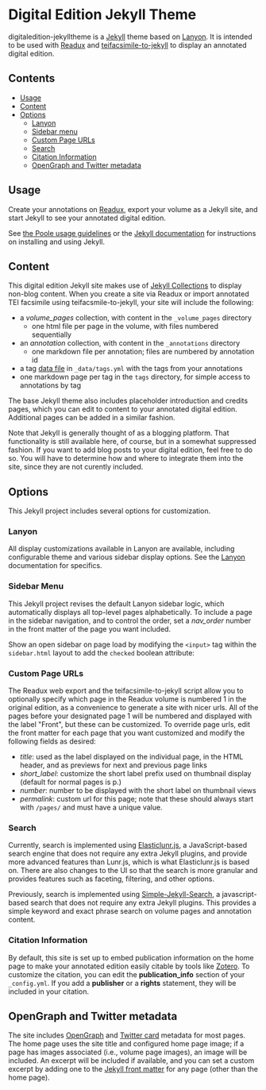 # Digital Edition Jekyll Theme


digitaledition-jekylltheme is a [Jekyll](http://jekyllrb.com) theme
based on [Lanyon](https://github.com/poole/lanyon).  It is intended to be used
with [Readux](http://readux.library.emory.edu) and
[teifacsimile-to-jekyll](https://github.com/emory-libraries-ecds/teifacsimile-to-jekyll) to display an annotated digital edition.

## Contents

- [Usage](#usage)
- [Content](#content)
- [Options](#options)
  - [Lanyon](#lanyon)
  - [Sidebar menu](#sidebar-menu)
  - [Custom Page URLs](#custom-page-urls)
  - [Search](#search)
  - [Citation Information](#citation-information)
  - [OpenGraph and Twitter metadata](#opengraph-and-twitter-metadata)

## Usage

Create your annotations on [Readux](http://readux.library.emory.edu),
export your volume as a Jekyll site, and start Jekyll to see your annotated
digital edition.

See [the Poole usage guidelines](https://github.com/poole/poole#usage)
or the [Jekyll documentation](http://jekyllrb.com/) for instructions on
installing and using Jekyll.

## Content

This digital edition Jekyll site makes use of [Jekyll Collections](http://jekyllrb.com/docs/collections/) to display non-blog content.  When you create a site via Readux
or import annotated TEI facsimile using teifacsmile-to-jekyll, your site
will include the following:

- a *volume_pages* collection, with content in the `_volume_pages` directory
  - one html file per page in the volume, with files numbered sequentially
- an *annotation* collection, with content in the `_annotations` directory
  - one markdown file per annotation; files are numbered by annotation id
- a tag [data file](http://jekyllrb.com/docs/datafiles/) in `_data/tags.yml`
  with the tags from your annotations
- one markdown page per tag in the `tags` directory, for simple access to
  annotations by tag

The base Jekyll theme also includes placeholder introduction and credits
pages, which you can edit to content to your annotated digital
edition.  Additional pages can be added in a similar fashion.

Note that Jekyll is generally thought of as a blogging platform.  That functionality is
still available here, of course, but in a somewhat suppressed fashion.  If you want to
add blog posts to your digital edition, feel free to do so.  You will have to determine
how and where to integrate them into the site, since they are not
curently included.

## Options

This Jekyll project includes several options for customization.

### Lanyon

All display customizations available in Lanyon are available, including
configurable theme and various sidebar display options.  See the
[Lanyon](https://github.com/poole/lanyon) documentation for specifics.

### Sidebar Menu

This Jekyll project revises the default Lanyon sidebar logic, which
automatically displays all top-level pages alphabetically.  To include
a page in the sidebar navigation, and to control the order, set a *nav_order*
number in the front matter of the page you want included.

Show an open sidebar on page load by modifying the `<input>` tag within the `sidebar.html` layout to add the `checked` boolean attribute:

### Custom Page URLs

The Readux web export and the teifacsimile-to-jekyll script allow you to
optionally specify which page in the Readux volume is numbered 1 in the
original edition, as a convenience to generate a site with nicer urls.
All of the pages before your designated page 1 will be numbered and
displayed with the label "Front", but these can be customized.  To override
page urls, edit the front matter for each page that you want
customized and modify the following fields as desired:

- *title*: used as the label displayed on the individual page,
  in the HTML header, and as previews for next and previous page links
- *short_label*: customize the short label prefix used on thumbnail display
  (default for normal pages is p.)
- *number*: number to be displayed with the short label on thumbnail views
- *permalink*: custom url for this page; note that these should always
   start with `/pages/` and must have a unique value.

### Search

Currently, search is implemented using [Elasticlunr.js](http://elasticlunr.com/), a JavaScript-based search engine that does not require any extra Jekyll plugins, and provide more advanced features than Lunr.js, which is what Elasticlunr.js is based on. There are also changes to the UI so that the search is more granular and provides features such as faceting, filtering, and other options.

Previously, search is implemented using
[Simple-Jekyll-Search](https://github.com/christian-fei/Simple-Jekyll-Search), a javascript-based search that does not require any extra Jekyll plugins.  This provides a
simple keyword and exact phrase search on volume pages and annotation
content.


### Citation Information

By default, this site is set up to embed publication information
on the home page to make your annotated edition easily citable by tools
like [Zotero](https://www.zotero.org/).  To customize the citation, you
can edit the **publication_info** section of your `_config.yml`.
If you add a **publisher** or a **rights** statement, they will be
included in your citation.

## OpenGraph and Twitter metadata

The site includes [OpenGraph](http://ogp.me/) and
[Twitter card](https://dev.twitter.com/cards/overview) metadata for most
pages.  The home page uses the site title and configured home page image;
if a page has images associated (i.e., volume page images), an image
will be included.  An excerpt will be included if available, and you can
set a custom excerpt by adding one to the
[Jekyll front matter](http://jekyllrb.com/docs/frontmatter/) for any
page (other than the home page).
